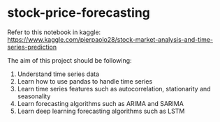 # stock-price-forecasting

Refer to this notebook in kaggle: https://www.kaggle.com/pierpaolo28/stock-market-analysis-and-time-series-prediction

The aim of this project should be following: 
1. Understand time series data 
2. Learn how to use pandas to handle time series 
3. Learn time series features such as autocorrelation, stationarity and seasonality 
4. Learn forecasting algorithms such as ARIMA and SARIMA 
5. Learn deep learning forecasting algorithms such as LSTM 
